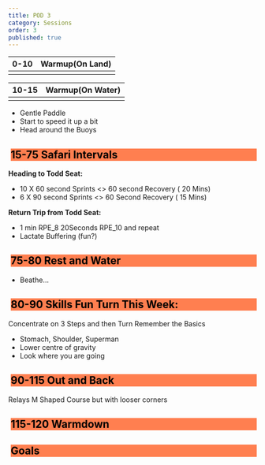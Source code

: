 ```yaml
---
title: POD 3
category: Sessions
order: 3
published: true
---
```


<style>
h2 {
  color: black;
  margin-left: 5px;
  background-color: coral
}
</style>

| 0-10  |	Warmup(On Land) | 	
| ------- | ------ |
|    |    |

| 10-15  |	Warmup(On Water) | 	
| ------- | ------ |
|    |    |

- Gentle Paddle
- Start to speed it up a bit
- Head around the Buoys




## 15-75 	Safari Intervals 	
**Heading to Todd Seat:**
- 10 X 60 second Sprints <> 60 second Recovery ( 20 Mins)
- 6 X 90 second Sprints <> 60 Second Recovery ( 15 Mins)




**Return Trip from Todd Seat:**
- 1 min RPE_8 20Seconds RPE_10 and repeat
- Lactate Buffering (fun?)

## 75-80 	Rest and Water 	 
- Beathe...



## 80-90 	Skills 	Fun Turn This Week:
Concentrate on 3 Steps and then Turn
Remember the Basics
- Stomach, Shoulder, Superman
- Lower centre of gravity
- Look where you are going

## 90-115 	Out and Back
Relays 	M Shaped Course but with looser corners

## 115-120 	Warmdown 	 

## Goals

